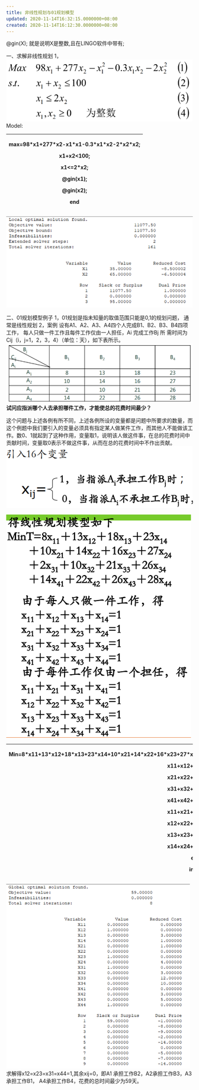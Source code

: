 ```yaml
---
title: 非线性规划与01规划模型
updated: 2020-11-14T16:32:15.0000000+08:00
created: 2020-11-14T16:12:30.0000000+08:00
---
```


@gin(X); 就是说明X是整数,且在LINGO软件中带有;

一、求解非线性规划
1，
![image1](../../assets/b4511c61cfba4332a4f675319fa2abe5.png)
Model:
<table>
<colgroup>
<col style="width: 100%" />
</colgroup>
<thead>
<tr class="header">
<th><p>max=98*x1+277*x2-x1*x1-0.3*x1*x2-2*x2*x2;</p>
<p>x1+x2&lt;100;</p>
<p>x1&lt;=2*x2;</p>
<p>@gin(x1);</p>
<p>@gin(x2);</p>
<p>end</p></th>
</tr>
</thead>
<tbody>
</tbody>
</table>

![image2](../../assets/28818a0a17d54cfcbf2b50500b7f5c31.png)

二、01规划模型例子
1，01规划是指未知量的取值范围只能是0,1的规划问题， 通常是线性规划
2，案例
设有A1、A2、A3、A4四个人完成B1、B2、B3、B4四项工作， 每人只做一件工作且每件工作仅由一人担任，Ai 完成工作Bj 所 需时间为Cij（i，j=1，2，3，4）（单位：天），如下表所示。
![image3](../../assets/0ab7ead656e545af9271608b9a55bf44.png)
**试问应指派哪个人去承担哪件工作，才能使总的花费时间最少？**

这个问题与上述各例有所不同，上述各例所设的变量都是问题中所要求的数量，而这个例题中我们要引入的变量必须具有指定某人做某件工作，而其他人不能做该工作。数0、1就起到了这种作用，变量取1，说明该人做这件事，在总的花费时间中贡献时间，变量取0表示不做这件事，从而在总的花费时间中不作出贡献。
![image4](../../assets/0b9daaff7a50429f9aba6f0182fd9809.png)

![image5](../../assets/afff0702d1bd4858815961966a2bbc3f.png)

<table>
<colgroup>
<col style="width: 100%" />
</colgroup>
<thead>
<tr class="header">
<th><p>Min=8*x11+13*x12+18*x13+23*x14+10*x21+14*x22+16*x23+27*x24+2*x31+10*x32+21*x33+26*x34+14*x41+22*x42+26*x43+28*x44;</p>
<p>x11+x12+x13+x14=1;</p>
<p>x21+x22+x23+x24=1;</p>
<p>x31+x32+x33+x34=1;</p>
<p>x41+x42+x43+x44=1;</p>
<p>x11+x21+x31+x41=1;</p>
<p>x12+x22+x32+x42=1;</p>
<p>x13+x23+x33+x43=1;</p>
<p>x14+x24+x34+x44=1;</p>
<p>end</p>
<p>int16</p></th>
</tr>
</thead>
<tbody>
</tbody>
</table>

![image6](../../assets/9a61b858fc764faea77a85404cae4a69.png)
求解得x12=x23=x31=x44=1,其余xij=0，即A1 承担工作B2，A2承担工作B3，A3承担工作B1， A4承担工作B4，花费的总时间最少为59天。
